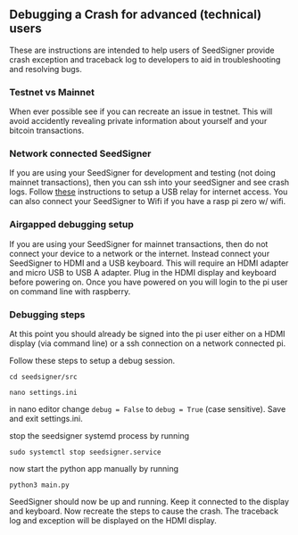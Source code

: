 ## Debugging a Crash for advanced (technical) users

These are instructions are intended to help users of SeedSigner provide crash exception and traceback log to developers to aid in troubleshooting and resolving bugs.

### Testnet vs Mainnet

When ever possible see if you can recreate an issue in testnet. This will avoid accidently revealing private information about yourself and your bitcoin transactions.

### Network connected SeedSigner

If you are using your SeedSigner for development and testing (not doing mainnet transactions), then you can ssh into your seedSigner and see crash logs. Follow [these](https://github.com/SeedSigner/seedsigner/blob/main/docs/usb_relay.md) instructions to setup a USB relay for internet access. You can also connect your SeedSigner to Wifi if you have a rasp pi zero w/ wifi.

### Airgapped debugging setup

If you are using your SeedSigner for mainnet transactions, then do not connect your device to a network or the internet. Instead connect your SeedSigner to HDMI and a USB keyboard. This will require an HDMI adapter and micro USB to USB A adapter. Plug in the HDMI display and keyboard before powering on. Once you have powered on you will login to the pi user on command line with raspberry.

### Debugging steps

At this point you should already be signed into the pi user either on a HDMI display (via command line) or a ssh connection on a network connected pi.

Follow these steps to setup a debug session.

`cd seedsigner/src`

`nano settings.ini`

in nano editor change `debug = False` to `debug = True` (case sensitive). Save and exit settings.ini.

stop the seedsigner systemd process by running

`sudo systemctl stop seedsigner.service`

now start the python app manually by running

`python3 main.py`

SeedSigner should now be up and running. Keep it connected to the display and keyboard. Now recreate the steps to cause the crash. The traceback log and exception will be displayed on the HDMI display.